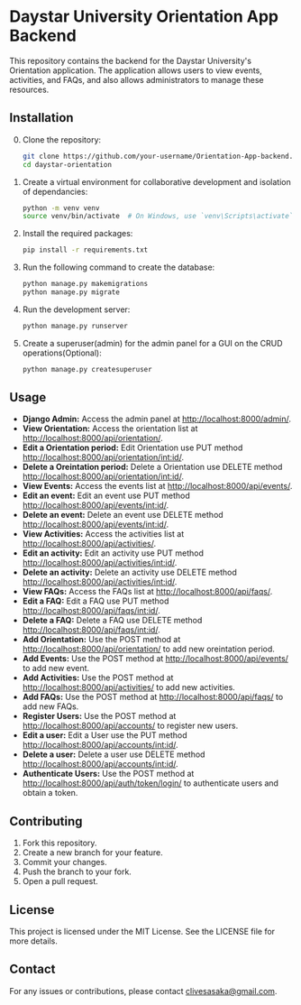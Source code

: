 # Daystar University Orientation App Backend

This repository contains the backend for the Daystar University's Orientation application. The application allows users to view events, activities, and FAQs, and also allows administrators to manage these resources.

## Installation

0. Clone the repository:
    ```bash
    git clone https://github.com/your-username/Orientation-App-backend.git
    cd daystar-orientation
    ```

1. Create a virtual environment for collaborative development and isolation of dependancies:
    ```bash
    python -m venv venv
    source venv/bin/activate  # On Windows, use `venv\Scripts\activate`
    ```

2. Install the required packages:
    ```bash
    pip install -r requirements.txt
    ```

3. Run the following command to create the database:
    ```bash
    python manage.py makemigrations
    python manage.py migrate
    ```

4. Run the development server:
    ```bash
    python manage.py runserver
    ```

4. Create a superuser(admin) for the admin panel for a GUI on the CRUD operations(Optional):
    ```bash
    python manage.py createsuperuser
    ```

## Usage

- **Django Admin:** Access the admin panel at [http://localhost:8000/admin/](http://localhost:8000/admin/).
- **View Orientation:** Access the orientation list at [http://localhost:8000/api/orientation/](http://localhost:8000/api/orientation/).
- **Edit a Orientation period:** Edit Orientation use PUT method [http://localhost:8000/api/orientation/<int:id>/](http://localhost:8000/api/orientation/<int:id>/).
- **Delete a Oreintation period:** Delete a Orientation use DELETE method [http://localhost:8000/api/orientation/<int:id>/](http://localhost:8000/api/orientation/<int:id>/).
- **View Events:** Access the events list at [http://localhost:8000/api/events/](http://localhost:8000/api/events/).
- **Edit an event:** Edit an event use PUT method [http://localhost:8000/api/events/<int:id>/](http://localhost:8000/api/events/<int:id>/).
- **Delete an event:** Delete an event use DELETE method [http://localhost:8000/api/events/<int:id>/](http://localhost:8000/api/events/<int:id>/).
- **View Activities:** Access the activities list at [http://localhost:8000/api/activities/](http://localhost:8000/api/activities/).
- **Edit an activity:** Edit an activity use PUT method [http://localhost:8000/api/activities/<int:id>/](http://localhost:8000/api/activities/<int:id>/).
- **Delete an activity:** Delete an activity use DELETE method [http://localhost:8000/api/activities/<int:id>/](http://localhost:8000/api/activities/<int:id>/).
- **View FAQs:** Access the FAQs list at [http://localhost:8000/api/faqs/](http://localhost:8000/api/faqs/).
- **Edit a FAQ:** Edit a FAQ use PUT method [http://localhost:8000/api/faqs/<int:id>/](http://localhost:8000/api/faqs/<int:id>/).
- **Delete a FAQ:** Delete a FAQ use DELETE method [http://localhost:8000/api/faqs/<int:id>/](http://localhost:8000/api/faqs/<int:id>/).
- **Add Orientation:** Use the POST method at [http://localhost:8000/api/orientation/](http://localhost:8000/api/orientation/) to add new oreintation period.
- **Add Events:** Use the POST method at [http://localhost:8000/api/events/](http://localhost:8000/api/events/) to add new event.
- **Add Activities:** Use the POST method at [http://localhost:8000/api/activities/](http://localhost:8000/api/activities/) to add new activities.
- **Add FAQs:** Use the POST method at [http://localhost:8000/api/faqs/](http://localhost:8000/api/faqs/) to add new FAQs.
- **Register Users:** Use the POST method at [http://localhost:8000/api/accounts/](http://localhost:8000/api/accounts/) to register new users.
- **Edit a user:** Edit a User use the PUT method [http://localhost:8000/api/accounts/<int:id>/](http://localhost:8000/api/accounts/<int:id>/).
- **Delete a user:** Delete a user use DELETE method [http://localhost:8000/api/accounts/<int:id>/](http://localhost:8000/api/accounts/<int:id>/).
- **Authenticate Users:** Use the POST method at [http://localhost:8000/api/auth/token/login/](http://localhost:8000/api/auth/token/login/) to authenticate users and obtain a token.

## Contributing

1. Fork this repository.
2. Create a new branch for your feature.
3. Commit your changes.
4. Push the branch to your fork.
5. Open a pull request.

## License

This project is licensed under the MIT License. See the LICENSE file for more details.

## Contact

For any issues or contributions, please contact [clivesasaka@gmail.com](mailto:clivesasaka@gmail.com).

